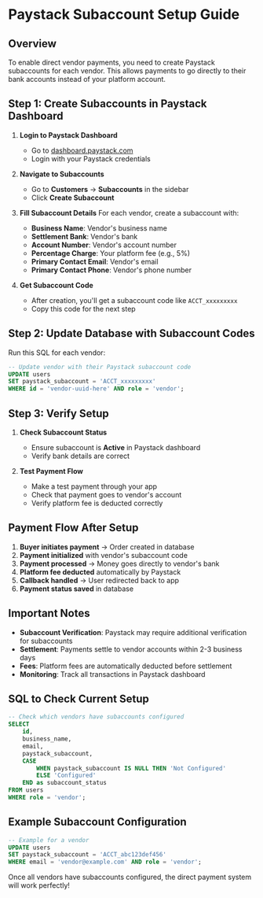 # Paystack Subaccount Setup Guide

## Overview
To enable direct vendor payments, you need to create Paystack subaccounts for each vendor. This allows payments to go directly to their bank accounts instead of your platform account.

## Step 1: Create Subaccounts in Paystack Dashboard

1. **Login to Paystack Dashboard**
   - Go to [dashboard.paystack.com](https://dashboard.paystack.com)
   - Login with your Paystack credentials

2. **Navigate to Subaccounts**
   - Go to **Customers** → **Subaccounts** in the sidebar
   - Click **Create Subaccount**

3. **Fill Subaccount Details**
   For each vendor, create a subaccount with:
   - **Business Name**: Vendor's business name
   - **Settlement Bank**: Vendor's bank
   - **Account Number**: Vendor's account number
   - **Percentage Charge**: Your platform fee (e.g., 5%)
   - **Primary Contact Email**: Vendor's email
   - **Primary Contact Phone**: Vendor's phone number

4. **Get Subaccount Code**
   - After creation, you'll get a subaccount code like `ACCT_xxxxxxxxx`
   - Copy this code for the next step

## Step 2: Update Database with Subaccount Codes

Run this SQL for each vendor:

```sql
-- Update vendor with their Paystack subaccount code
UPDATE users 
SET paystack_subaccount = 'ACCT_xxxxxxxxx' 
WHERE id = 'vendor-uuid-here' AND role = 'vendor';
```

## Step 3: Verify Setup

1. **Check Subaccount Status**
   - Ensure subaccount is **Active** in Paystack dashboard
   - Verify bank details are correct

2. **Test Payment Flow**
   - Make a test payment through your app
   - Check that payment goes to vendor's account
   - Verify platform fee is deducted correctly

## Payment Flow After Setup

1. **Buyer initiates payment** → Order created in database
2. **Payment initialized** with vendor's subaccount code
3. **Payment processed** → Money goes directly to vendor's bank
4. **Platform fee deducted** automatically by Paystack
5. **Callback handled** → User redirected back to app
6. **Payment status saved** in database

## Important Notes

- **Subaccount Verification**: Paystack may require additional verification for subaccounts
- **Settlement**: Payments settle to vendor accounts within 2-3 business days
- **Fees**: Platform fees are automatically deducted before settlement
- **Monitoring**: Track all transactions in Paystack dashboard

## SQL to Check Current Setup

```sql
-- Check which vendors have subaccounts configured
SELECT 
    id,
    business_name,
    email,
    paystack_subaccount,
    CASE 
        WHEN paystack_subaccount IS NULL THEN 'Not Configured'
        ELSE 'Configured'
    END as subaccount_status
FROM users 
WHERE role = 'vendor';
```

## Example Subaccount Configuration

```sql
-- Example for a vendor
UPDATE users 
SET paystack_subaccount = 'ACCT_abc123def456' 
WHERE email = 'vendor@example.com' AND role = 'vendor';
```

Once all vendors have subaccounts configured, the direct payment system will work perfectly!